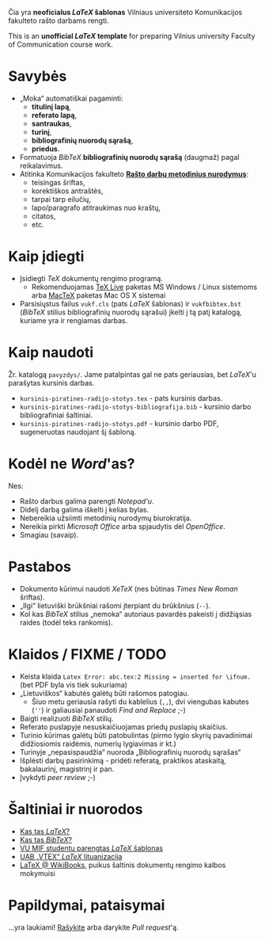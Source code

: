 Čia yra **neoficialus *LaTeX* šablonas** Vilniaus universiteto Komunikacijos fakulteto rašto darbams rengti.

This is an **unofficial *LaTeX* template** for preparing Vilnius university Faculty of Communication course work.

# Savybės

* „Moka“ automatiškai pagaminti:
	* **titulinį lapą**,
	* **referato lapą**,
	* **santraukas**,
	* **turinį**,
	* **bibliografinių nuorodų sąrašą**,
	* **priedus**.
* Formatuoja *BibTeX* **bibliografinių nuorodų sąrašą** (daugmaž) pagal reikalavimus.
* Atitinka Komunikacijos fakulteto [**Rašto darbų metodinius nurodymus**][1]:
	* teisingas šriftas,
	* korektiškos antraštės,
	* tarpai tarp eilučių,
	* lapo/paragrafo atitraukimas nuo kraštų,
	* citatos,
	* etc.

# Kaip įdiegti

- Įsidiegti *TeX* dokumentų rengimo programą.
  * Rekomenduojamas [TeX Live][2] paketas MS Windows / Linux sistemoms arba [MacTeX][3] paketas Mac OS X sistemai
- Parsisiųstus failus `vukf.cls` (pats *LaTeX* šablonas) ir `vukfbibtex.bst` (*BibTeX* stilius bibliografinių nuorodų sąrašui) įkelti į tą patį katalogą, kuriame yra ir rengiamas darbas.

# Kaip naudoti

Žr. katalogą `pavyzdys/`. Jame patalpintas gal ne pats geriausias, bet *LaTeX*'u parašytas kursinis darbas.

* `kursinis-piratines-radijo-stotys.tex` - pats kursinis darbas.
* `kursinis-piratines-radijo-stotys-bibliografija.bib` - kursinio darbo bibliografiniai šaltiniai.
* `kursinis-piratines-radijo-stotys.pdf` - kursinio darbo PDF, sugeneruotas naudojant šį šabloną.

# Kodėl ne *Word*'as?

Nes:

* Rašto darbus galima parengti *Notepad'u*.
* Didelį darbą galima iškelti į kelias bylas.
* Nebereikia užsiimti metodinių nurodymų biurokratija.
* Nereikia pirkti *Microsoft Office* arba spjaudytis dėl *OpenOffice*.
* Smagiau (savaip).

# Pastabos

* Dokumento kūrimui naudoti *XeTeX* (nes būtinas *Times New Roman* šriftas).
* „Ilgi“ lietuviški brūkšniai rašomi įterpiant du brūkšnius (`--`).
* Kol kas *BibTeX* stilius „nemoka“ autoriaus pavardės pakeisti į didžiąsias raides (todėl teks rankomis).

# Klaidos / FIXME / TODO

* Keista klaida `Latex Error: abc.tex:2 Missing = inserted for \ifnum.` (bet PDF byla vis tiek sukuriama)
* „Lietuviškos“ kabutės galėtų būti rašomos patogiau.
	* Šiuo metu geriausia rašyti du kablelius (`,,`), dvi viengubas kabutes (`''`) ir galiausiai panaudoti *Find and Replace* ;-)
* Baigti realizuoti *BibTeX* stilių.
* Referato puslapyje nesuskaičiuojamas priedų puslapių skaičius.
* Turinio kūrimas galėtų būti patobulintas (pirmo lygio skyrių pavadinimai didžiosiomis raidėmis, numerių lygiavimas ir kt.)
* Turinyje „nepasispaudžia“ nuoroda „Bibliografinių nuorodų sąrašas“
* Išplėsti darbų pasirinkimą - pridėti referatą, praktikos ataskaitą, bakalaurinį, magistrinį ir pan.
* Įvykdyti *peer review* ;-)

# Šaltiniai ir nuorodos

* [Kas tas *LaTeX*?][8]
* [Kas tas *BibTeX*?][9]
* [VU MIF studentų parengtas *LaTeX* šablonas][4]
* [UAB „VTEX“ *LaTeX* lituanizacija][5]
* [LaTeX @ WikiBooks][6], puikus šaltinis dokumentų rengimo kalbos mokymuisi

# Papildymai, pataisymai

...yra laukiami! [Rašykite][7] arba darykite *Pull request*'ą.


[1]: http://www.kf.vu.lt/uploads/docs/Studiju%20dokumentai/metodiniai_nurodymai090204.pdf	"VU Komunikacijos fakulteto Rašto darbų metodiniai nurodymai"
[2]: http://www.tug.org/texlive/ "TeX Live"
[3]: http://www.tug.org/mactex/ "MacTeX"
[4]: http://ims.mii.lt/~lauras/latexlt/ "VU MIF LaTeX šablonas"
[5]: http://www.vtex.lt/tex/littex/index.html "„VTEX“ *LaTeX* lituanizacija"
[6]: http://en.wikibooks.org/wiki/LaTeX "LaTeX @ WikiBooks"
[7]: mailto:linas.valiukas@kf.stud.vu.lt "Linas Valiukas"
[8]: http://en.wikipedia.org/wiki/LaTeX "LaTeX @ Wikipedia"
[9]: http://en.wikipedia.org/wiki/BibTeX "BibTeX @ Wikipedia"
